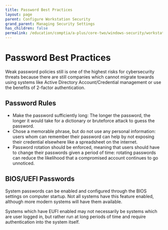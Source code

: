 ```yaml
---
title: Password Best Practices
layout: page
parent: Configure Workstation Security
grand_parent: Managing Security Settings
has_children: false
permalink: /education/comptia/a-plus/core-two/windows-security/workstations/passwords/
---
```


# Password Best Practices

Weak password policies still is one of the highest risks for cybersecurity threats because there are still companies which cannot migrate towards using systems like Active Directory Account/Credential management or use the benefits of 2-factor authentication.

## Password Rules

- Make the password sufficiently long: The longer the password, the longer it would take for a dictionary or bruteforce attack to guess the password.
- Chose a memorable phrase, but do not use any personal information: users whom can remember their password can help by not exposing their credential elsewhere like a spreadsheet on the internet.
- Password rotation should be enforced, meaning that users should have to change their passwords given a period of time: rotating passwords can reduce the likelihood that a compromised account continues to go unnoticed.

## BIOS/UEFI Passwords

System passwords can be enabled and configured through the BIOS settings on computer startup. Not all systems have this feature enabled, although more modern systems will have them available. 

Systems which have EUFI enabled may not necessarily be systems which are user logged in, but rather run at long periods of time and require authentication into the system itself.
